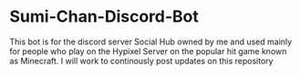 # Sumi-Chan-Discord-Bot

This bot is for the discord server Social Hub owned by me and used mainly for people who play on the Hypixel Server on the popular hit game known as Minecraft.
I will work to continously post updates on this repository
